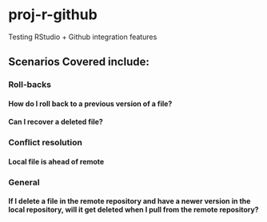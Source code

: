 # proj-r-github
Testing RStudio + Github integration features

## Scenarios Covered include:

### Roll-backs

#### How do I roll back to a previous version of a file?

#### Can I recover a deleted file?

### Conflict resolution

#### Local file is ahead of remote

### General

#### If I delete a file in the remote repository and have a newer version in the local repository, will it get deleted when I pull from the remote repository?
